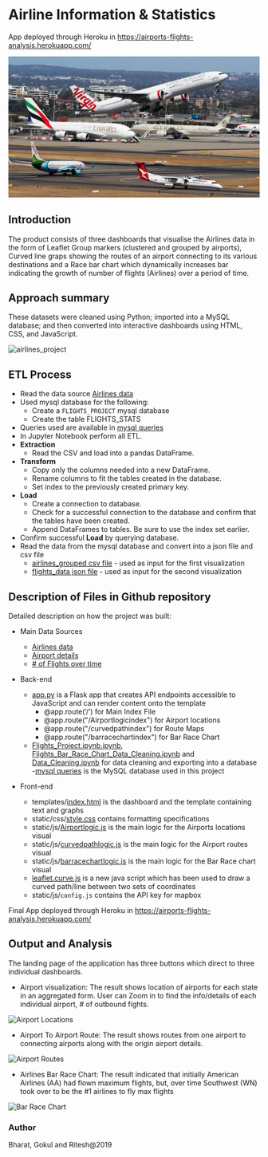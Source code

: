 # Airline Information & Statistics

App deployed through Heroku in https://airports-flights-analysis.herokuapp.com/

![airlines_project](static/images/airlines_project.png)

## Introduction

The product consists of three dashboards that visualise the Airlines data in the form of Leaflet Group markers (clustered and grouped by airports), Curved line graps showing the routes of an airport connecting to its various destinations and a Race bar chart which dynamically increases bar indicating the growth of number of flights (Airlines) over a period of time. 

## Approach summary

These datasets were cleaned using Python; imported into a MySQL database; and then converted into interactive dashboards using HTML, CSS, and JavaScript.

![airlines_project](https://github.com/contactgokul/airports-flights-analysis/tree/master/static/images/workflow.PNG)

## ETL Process

* Read the data source [Airlines data](http://datasets.flowingdata.com/tuts/maparcs/flights.csv)
* Used mysql database for the following:
    * Create a `FLIGHTS_PROJECT` mysql database
    * Create the table FLIGHTS_STATS
* Queries used are available in [mysql queries](Queries.sql)
* In Jupyter Notebook perform all ETL.
* **Extraction**
  * Read the CSV and load into a pandas DataFrame.
* **Transform**
  * Copy only the columns needed into a new DataFrame.
  * Rename columns to fit the tables created in the database.
  * Set index to the previously created primary key.
* **Load**
  * Create a connection to database.
  * Check for a successful connection to the database and confirm that the tables have been created.
  * Append DataFrames to tables. Be sure to use the index set earlier.
* Confirm successful **Load** by querying database.
* Read the data from the mysql database and convert into a json file and csv file
	* [airlines_grouped csv file](static/data/airlines_grouped.csv) - used as input for the first visualization
	* [flights_data json file](static/data/flights_data.json) - used as input for the second visualization

## Description of Files in Github repository

Detailed description on how the project was built:

- Main Data Sources
	- [Airlines data](http://datasets.flowingdata.com/tuts/maparcs/flights.csv)
	- [Airport details](https://gist.github.com/tdreyno/4278655#file-airports-json)
	- [# of Flights over time](https://think.cs.vt.edu/corgis/json/airlines/airlines.json?forcedownload=1)

- Back-end
    - [app.py](https://github.com/contactgokul/airports-flights-analysis/app.py) is a Flask app that creates API endpoints accessible to JavaScript and can render content onto the template
		- @app.route(‘/’) for Main Index File
		- @app.route("/Airportlogicindex") for Airport locations
		- @app.route("/curvedpathindex") for Route Maps
		- @app.route("/barracechartindex") for Bar Race Chart
    - [Flights_Project.ipynb.ipynb](https://github.com/contactgokul/airports-flights-analysis/Flights_Project.ipynb), [Flights_Bar_Race_Chart_Data_Cleaning.ipynb](https://github.com/contactgokul/airports-flights-analysis/Flights_Bar_Race_Chart_Data_Cleaning.ipynb) and [Data_Cleaning.ipynb](https://github.com/contactgokul/airports-flights-analysis/Data_Cleaning.ipynb) for data cleaning and exporting into a database
    -[mysql queries](Queries.sql) is the MySQL database used in this project
    
- Front-end
    - templates/[index.html](https://github.com/contactgokul/airports-flights-analysis/tree/master/templates/index.html) is the dashboard and the template containing text and graphs
    - static/css/[style.css](https://github.com/contactgokul/airports-flights-analysis/tree/master/static/css/style.css) contains formatting specifications
    - static/js/[Airportlogic.js](https://github.com/contactgokul/airports-flights-analysis/tree/master/static/css/Airportlogic.js) is the main logic for the Airports locations visual
	- static/js/[curvedpathlogic.js](https://github.com/contactgokul/airports-flights-analysis/tree/master/static/css/curvedpathlogic.js) is the main logic for the Airport routes visual
    - static/js/[barracechartlogic.js](https://github.com/contactgokul/airports-flights-analysis/tree/master/static/css/barracechartlogic.js) is the main logic for the Bar Race chart visual
	- [leaflet.curve.js](https://elfalem.github.io/Leaflet.curve/src/leaflet.curve.js) is a new java script which has been used to draw a curved path/line between two sets of coordinates
    - static/js/`config.js` contains the API key for mapbox

Final App deployed through Heroku in https://airports-flights-analysis.herokuapp.com/

## Output and Analysis

The landing page of the application has three buttons which direct to three individual dashboards.

* Airport visualization:
The result shows location of airports for each state in an aggregated form. User can Zoom in to find the info/details of each individual airport, # of outbound fights.

![Airport Locations](https://github.com/contactgokul/airports-flights-analysis/tree/master/static/images/airport_locations.PNG)

* Airport To Airport Route:
The result shows routes from one airport to connecting airports along with the origin airport details.

![Airport Routes](https://github.com/contactgokul/airports-flights-analysis/tree/master/static/images/airport_routes.PNG)

* Airlines Bar Race Chart:
The result indicated that initially American Airlines (AA) had flown maximum flights, but, over time Southwest (WN) took over to be the #1 airlines to fly max flights

![Bar Race Chart](https://github.com/contactgokul/airports-flights-analysis/tree/master/static/images/bar_race_Chart.PNG)
	
### Author

Bharat, Gokul and Ritesh@2019